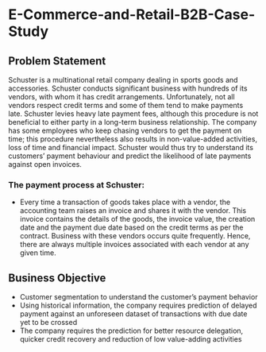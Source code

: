 # E-Commerce-and-Retail-B2B-Case-Study

## Problem Statement

Schuster is a multinational retail company dealing in sports goods and accessories. Schuster conducts significant business with hundreds of its vendors, with whom it has credit arrangements. Unfortunately, not all vendors respect credit terms and some of them tend to make payments late. Schuster levies heavy late payment fees, although this procedure is not beneficial to either party in a long-term business relationship. The company has some employees who keep chasing vendors to get the payment on time; this procedure nevertheless also results in non-value-added activities, loss of time and financial impact. Schuster would thus try to understand its customers’ payment behaviour and predict the likelihood of late payments against open invoices.

### The payment process at Schuster:
- Every time a transaction of goods takes place with a vendor, the accounting team raises an invoice and shares it with the vendor. This invoice contains the details of the goods, the invoice value, the creation date and the payment due date based on the credit terms as per the contract. Business with these vendors occurs quite frequently. Hence, there are always multiple invoices associated with each vendor at any given time.

## Business Objective
- Customer segmentation to understand the customer’s payment behavior
- Using historical information, the company requires prediction of delayed payment against an 
unforeseen dataset of transactions with due date yet to be crossed
- The company requires the prediction for better resource delegation, quicker credit recovery and 
reduction of low value-adding activities
